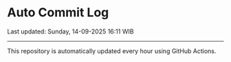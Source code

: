# Auto Commit Log

Last updated: Sunday, 14-09-2025 16:11 WIB

---

This repository is automatically updated every hour using GitHub Actions.
